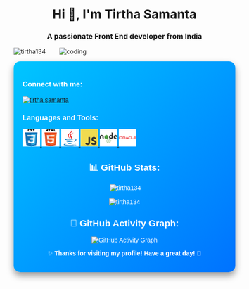 <h1 align="center">Hi 👋, I'm Tirtha Samanta</h1>
<h3 align="center">A passionate Front End developer from India</h3>
<img align="right" alt="coding" width="400" src="https://user-images.githubusercontent.com/55389276/140866485-8fb1c876-9a8f-4d6a-98dc-08c4981eaf70.gif "

<p align="left"> <img src="https://komarev.com/ghpvc/?username=tirtha134&label=Profile%20views&color=0e75b6&style=flat" alt="tirtha134" /> </p>

<!-- ✨ Stylish GitHub Snake Game + Profile Views ✨ -->
<div style="font-family: 'Poppins', sans-serif; background: linear-gradient(135deg, #00c6ff, #0072ff); color: white; padding: 20px; border-radius: 15px; box-shadow: 0 8px 16px rgba(0,0,0,0.4); text-align: center; max-width: 500px; margin: auto;">


<h3 align="left">Connect with me:</h3>
<p align="left">
<a href="https://www.linkedin.com/in/tirtha-samanta-211ba631a" target="blank"><img align="center" src="https://raw.githubusercontent.com/rahuldkjain/github-profile-readme-generator/master/src/images/icons/Social/linked-in-alt.svg" alt="tirtha samanta" height="30" width="40" /></a>
</p>

<h3 align="left">Languages and Tools:</h3>
<p align="left"> <a href="https://www.w3schools.com/css/" target="_blank" rel="noreferrer"> <img src="https://raw.githubusercontent.com/devicons/devicon/master/icons/css3/css3-original-wordmark.svg" alt="css3" width="40" height="40"/> </a> <a href="https://www.w3.org/html/" target="_blank" rel="noreferrer"> <img src="https://raw.githubusercontent.com/devicons/devicon/master/icons/html5/html5-original-wordmark.svg" alt="html5" width="40" height="40"/> </a> <a href="https://www.java.com" target="_blank" rel="noreferrer"> <img src="https://raw.githubusercontent.com/devicons/devicon/master/icons/java/java-original.svg" alt="java" width="40" height="40"/> </a> <a href="https://developer.mozilla.org/en-US/docs/Web/JavaScript" target="_blank" rel="noreferrer"> <img src="https://raw.githubusercontent.com/devicons/devicon/master/icons/javascript/javascript-original.svg" alt="javascript" width="40" height="40"/> </a> <a href="https://nodejs.org" target="_blank" rel="noreferrer"> <img src="https://raw.githubusercontent.com/devicons/devicon/master/icons/nodejs/nodejs-original-wordmark.svg" alt="nodejs" width="40" height="40"/> </a> <a href="https://www.oracle.com/" target="_blank" rel="noreferrer"> <img src="https://raw.githubusercontent.com/devicons/devicon/master/icons/oracle/oracle-original.svg" alt="oracle" width="40" height="40"/> </a> </p>


## 📊 GitHub Stats:
<p>&nbsp;<img align="center" src="https://github-readme-stats.vercel.app/api?username=tirtha134&show_icons=true&locale=en" alt="tirtha134" /></p>


<p><img align="center" src="https://github-readme-streak-stats.herokuapp.com/?user=tirtha134&" alt="tirtha134" /></p>




## 🎯 GitHub Activity Graph:
<p align="center">
  <img src="https://github-readme-activity-graph.vercel.app/graph?username=Tirtha134&theme=react-dark" alt="GitHub Activity Graph" />
</p>


✨ **Thanks for visiting my profile! Have a great day!** 🚀
  
  









